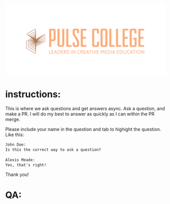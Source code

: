 ![Pulse](https://github.com/isoparms/pyta_pulse_2023_summer/blob/main/prebuilt/pulse/pulse_logo_c.png?raw=true)

# instructions:
This is where we ask questions and get answers async.
Ask a question, and make a PR.
I will do my best to answer as quickly as I can within the PR merge.

Please include your name in the question and tab to highight the question.
Like this:

    John Doe:
    Is this the correct way to ask a question?
    
    Alexis Meade:
    Yes, that's right!

Thank you!


# QA:
